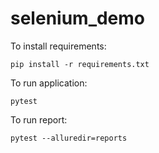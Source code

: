 # selenium_demo

To install requirements: 
```
pip install -r requirements.txt
```

To run application:
```
pytest
```
To run report:
```
pytest --alluredir=reports
```